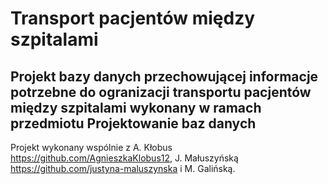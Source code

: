 # Transport pacjentów między szpitalami
Projekt bazy danych przechowującej informacje potrzebne do ogranizacji transportu pacjentów między szpitalami wykonany w ramach przedmiotu Projektowanie baz danych
-
Projekt wykonany wspólnie z A. Kłobus https://github.com/AgnieszkaKlobus12, J. Małuszyńską https://github.com/justyna-maluszynska i M. Galińską.
